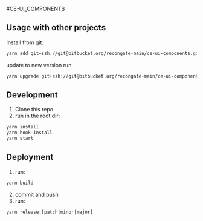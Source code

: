 #CE-UI_COMPONENTS

## Usage with other projects

Install from git: 
```sh
yarn add git+ssh://git@bitbucket.org/recongate-main/ce-ui-components.git
```

update to new version run 
```sh
yarn upgrade git+ssh://git@bitbucket.org/recongate-main/ce-ui-components.git
```


## Development
1. Clone this repo
2. run in the root dir:
```sh
yarn install
yarn hook-install
yarn start
```

## Deployment
1. run: 
```sh
yarn build
```
2. commit and push
3. run: 
```sh
yarn release:[patch|minor|major]
```